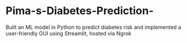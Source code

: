 # Pima-s-Diabetes-Prediction-
Built an ML model in Python to predict diabetes risk and implemented a user-friendly GUI using Streamlit, hosted via Ngrok
